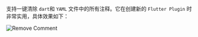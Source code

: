 支持一键清除 `dart`和 `YAML` 文件中的所有注释。它在创建新的 `Flutter Plugin` 时非常实用，具体效果如下：

![Remove Comment](https://iflutter.toolu.cn/configs/remove_comment.gif)
